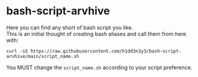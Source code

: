 # bash-script-arvhive

Here you can find any short of bash script you like.  
This is an initial thought of creating bash aliases and call them from here with:  
```
curl -sS https://raw.githubusercontent.com/h1dd3n3y3/bash-script-arvhive/main/script_name.sh
```
You MUST change the `script_name.sh` according to your script preference.
